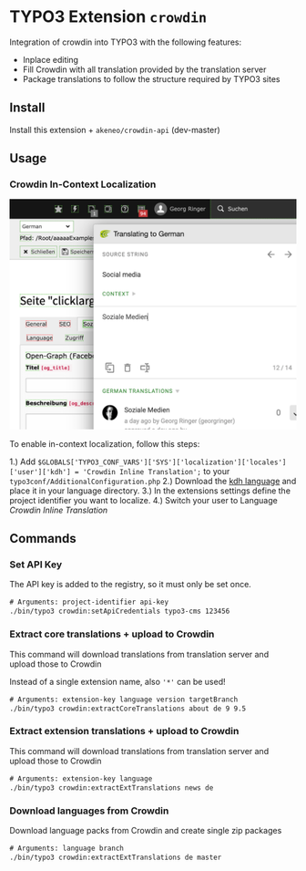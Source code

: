 # TYPO3 Extension `crowdin`

Integration of crowdin into TYPO3 with the following features:

- Inplace editing
- Fill Crowdin with all translation provided by the translation server
- Package translations to follow the structure required by TYPO3 sites

## Install

Install this extension + `akeneo/crowdin-api` (dev-master)

## Usage

### Crowdin In-Context Localization

![In-Context Localization](Resources/Public/Screenshots/crowdin-inline-localization.png)

To enable in-context localization, follow this steps:

1.) Add `$GLOBALS['TYPO3_CONF_VARS']['SYS']['localization']['locales']['user']['kdh'] = 'Crowdin Inline Translation';` to your `typo3conf/AdditionalConfiguration.php`
2.) Download the [kdh language](https://github.com/georgringer/crowdin/blob/master/Resources/Private/LanguageExport/kdh.zip) and place it in your language directory. 
3.) In the extensions settings define the project identifier you want to localize.
4.) Switch your user to Language *Crowdin Inline Translation*

## Commands

### Set API Key

The API key is added to the registry, so it must only be set once. 

```
# Arguments: project-identifier api-key
./bin/typo3 crowdin:setApiCredentials typo3-cms 123456
```

### Extract core translations + upload to Crowdin

This command will download translations from translation server and upload those to Crowdin

Instead of a single extension name, also `'*'` can be used!

```
# Arguments: extension-key language version targetBranch
./bin/typo3 crowdin:extractCoreTranslations about de 9 9.5
```

### Extract extension translations + upload to Crowdin

This command will download translations from translation server and upload those to Crowdin

```
# Arguments: extension-key language
./bin/typo3 crowdin:extractExtTranslations news de
```

### Download languages from Crowdin

Download language packs from Crowdin and create single zip packages

```
# Arguments: language branch
./bin/typo3 crowdin:extractExtTranslations de master
```

